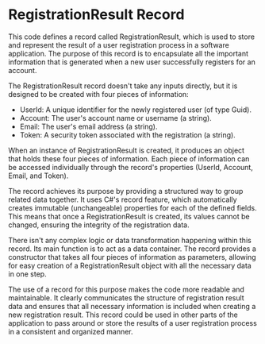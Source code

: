 # RegistrationResult Record

This code defines a record called RegistrationResult, which is used to store and represent the result of a user registration process in a software application. The purpose of this record is to encapsulate all the important information that is generated when a new user successfully registers for an account.

The RegistrationResult record doesn't take any inputs directly, but it is designed to be created with four pieces of information:

- UserId: A unique identifier for the newly registered user (of type Guid).
- Account: The user's account name or username (a string).
- Email: The user's email address (a string).
- Token: A security token associated with the registration (a string).

When an instance of RegistrationResult is created, it produces an object that holds these four pieces of information. Each piece of information can be accessed individually through the record's properties (UserId, Account, Email, and Token).

The record achieves its purpose by providing a structured way to group related data together. It uses C#'s record feature, which automatically creates immutable (unchangeable) properties for each of the defined fields. This means that once a RegistrationResult is created, its values cannot be changed, ensuring the integrity of the registration data.

There isn't any complex logic or data transformation happening within this record. Its main function is to act as a data container. The record provides a constructor that takes all four pieces of information as parameters, allowing for easy creation of a RegistrationResult object with all the necessary data in one step.

The use of a record for this purpose makes the code more readable and maintainable. It clearly communicates the structure of registration result data and ensures that all necessary information is included when creating a new registration result. This record could be used in other parts of the application to pass around or store the results of a user registration process in a consistent and organized manner.